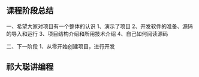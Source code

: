 
## 课程阶段总结

一、希望大家对项目有一个整体的认识
    1、演示了项目
    2、开发软件的准备、源码的导入和运行
    3、项目结构介绍和所用技术介绍
    4、自己如何阅读源码

二、下一阶段
    1、从零开始创建项目，进行开发
    
## 祁大聪讲编程

	